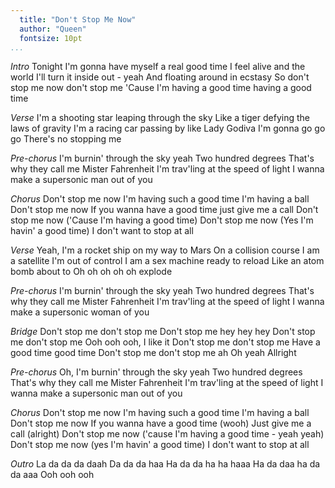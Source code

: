 ```yaml
---
  title: "Don't Stop Me Now"
  author: "Queen"
  fontsize: 10pt
...
```


*Intro*
Tonight I'm gonna have myself a real good time
I feel alive and the world I'll turn it inside out - yeah
And floating around in ecstasy
So don't stop me now don't stop me
'Cause I'm having a good time having a good time

*Verse*
I'm a shooting star leaping through the sky
Like a tiger defying the laws of gravity
I'm a racing car passing by like Lady Godiva
I'm gonna go go go
There's no stopping me

*Pre-chorus*
I'm burnin' through the sky yeah
Two hundred degrees
That's why they call me Mister Fahrenheit
I'm trav'ling at the speed of light
I wanna make a supersonic man out of you

*Chorus*
Don't stop me now I'm having such a good time
I'm having a ball
Don't stop me now
If you wanna have a good time just give me a call
Don't stop me now ('Cause I'm having a good time)
Don't stop me now (Yes I'm havin' a good time)
I don't want to stop at all

*Verse*
Yeah, I'm a rocket ship on my way to Mars
On a collision course
I am a satellite I'm out of control
I am a sex machine ready to reload
Like an atom bomb about to
Oh oh oh oh oh explode

*Pre-chorus*
I'm burnin' through the sky yeah
Two hundred degrees
That's why they call me Mister Fahrenheit
I'm trav'ling at the speed of light
I wanna make a supersonic woman of you

*Bridge*
Don't stop me don't stop me
Don't stop me hey hey hey
Don't stop me don't stop me
Ooh ooh ooh, I like it
Don't stop me don't stop me
Have a good time good time
Don't stop me don't stop me ah
Oh yeah
Allright

*Pre-chorus*
Oh, I'm burnin' through the sky yeah
Two hundred degrees
That's why they call me Mister Fahrenheit
I'm trav'ling at the speed of light
I wanna make a supersonic man out of you

*Chorus*
Don't stop me now I'm having such a good time
I'm having a ball
Don't stop me now
If you wanna have a good time (wooh)
Just give me a call (alright)
Don't stop me now ('cause I'm having a good time - yeah yeah)
Don't stop me now (yes I'm havin' a good time)
I don't want to stop at all

*Outro*
La da da da daah
Da da da haa
Ha da da ha ha haaa
Ha da daa ha da da aaa
Ooh ooh ooh
